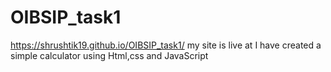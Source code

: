 # OIBSIP_task1
https://shrushtik19.github.io/OIBSIP_task1/ my site is live at
I have created a simple calculator using Html,css and JavaScript 
